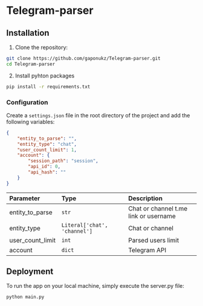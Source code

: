 # Telegram-parser

## Installation

1. Clone the repository:

```sh
git clone https://github.com/gaponukz/Telegram-parser.git
cd Telegram-parser
```

2. Install pyhton packages
```sh
pip install -r requirements.txt
```

### Configuration

Create a `settings.json` file in the root directory of the project and add the following variables:
```json
{
    "entity_to_parse": "",
    "entity_type": "chat",
    "user_count_limit": 1,
    "account": {
        "session_path": "session",
        "api_id": 0,
        "api_hash": ""
    }
}
```
| Parameter | Type | Description |
| :--- | :--- | :--- |
| entity_to_parse | `str` | Chat or channel t.me link or username |
| entity_type | `Literal['chat', 'channel']` | Chat or channel |
| user_count_limit | `int` | Parsed users limit |
| account | `dict` | Telegram API |

## Deployment
To run the app on your local machine, simply execute the server.py file:
```sh
python main.py
```

